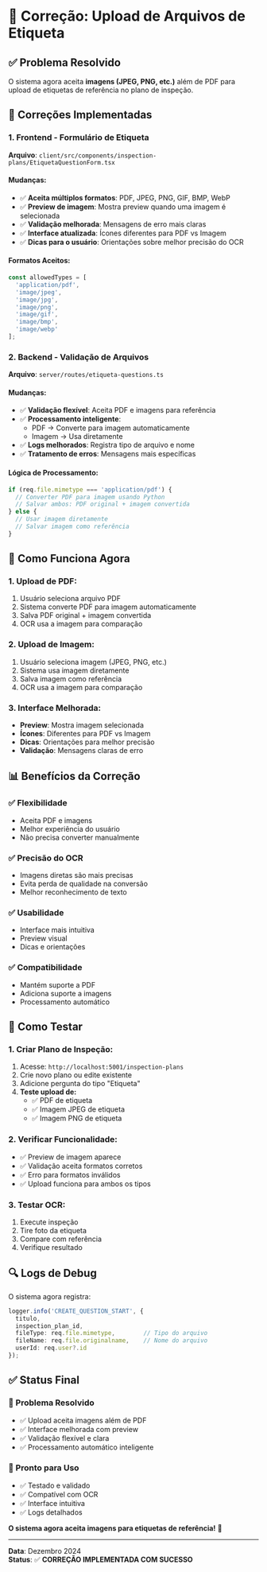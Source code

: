 # 🔧 Correção: Upload de Arquivos de Etiqueta

## ✅ **Problema Resolvido**

O sistema agora aceita **imagens (JPEG, PNG, etc.)** além de PDF para upload de etiquetas de referência no plano de inspeção.

## 🔧 **Correções Implementadas**

### **1. Frontend - Formulário de Etiqueta**
**Arquivo**: `client/src/components/inspection-plans/EtiquetaQuestionForm.tsx`

#### **Mudanças:**
- ✅ **Aceita múltiplos formatos**: PDF, JPEG, PNG, GIF, BMP, WebP
- ✅ **Preview de imagem**: Mostra preview quando uma imagem é selecionada
- ✅ **Validação melhorada**: Mensagens de erro mais claras
- ✅ **Interface atualizada**: Ícones diferentes para PDF vs Imagem
- ✅ **Dicas para o usuário**: Orientações sobre melhor precisão do OCR

#### **Formatos Aceitos:**
```typescript
const allowedTypes = [
  'application/pdf',
  'image/jpeg',
  'image/jpg', 
  'image/png',
  'image/gif',
  'image/bmp',
  'image/webp'
];
```

### **2. Backend - Validação de Arquivos**
**Arquivo**: `server/routes/etiqueta-questions.ts`

#### **Mudanças:**
- ✅ **Validação flexível**: Aceita PDF e imagens para referência
- ✅ **Processamento inteligente**: 
  - PDF → Converte para imagem automaticamente
  - Imagem → Usa diretamente
- ✅ **Logs melhorados**: Registra tipo de arquivo e nome
- ✅ **Tratamento de erros**: Mensagens mais específicas

#### **Lógica de Processamento:**
```typescript
if (req.file.mimetype === 'application/pdf') {
  // Converter PDF para imagem usando Python
  // Salvar ambos: PDF original + imagem convertida
} else {
  // Usar imagem diretamente
  // Salvar imagem como referência
}
```

## 🎯 **Como Funciona Agora**

### **1. Upload de PDF:**
1. Usuário seleciona arquivo PDF
2. Sistema converte PDF para imagem automaticamente
3. Salva PDF original + imagem convertida
4. OCR usa a imagem para comparação

### **2. Upload de Imagem:**
1. Usuário seleciona imagem (JPEG, PNG, etc.)
2. Sistema usa imagem diretamente
3. Salva imagem como referência
4. OCR usa a imagem para comparação

### **3. Interface Melhorada:**
- **Preview**: Mostra imagem selecionada
- **Ícones**: Diferentes para PDF vs Imagem
- **Dicas**: Orientações para melhor precisão
- **Validação**: Mensagens claras de erro

## 📊 **Benefícios da Correção**

### **✅ Flexibilidade**
- Aceita PDF e imagens
- Melhor experiência do usuário
- Não precisa converter manualmente

### **✅ Precisão do OCR**
- Imagens diretas são mais precisas
- Evita perda de qualidade na conversão
- Melhor reconhecimento de texto

### **✅ Usabilidade**
- Interface mais intuitiva
- Preview visual
- Dicas e orientações

### **✅ Compatibilidade**
- Mantém suporte a PDF
- Adiciona suporte a imagens
- Processamento automático

## 🧪 **Como Testar**

### **1. Criar Plano de Inspeção:**
1. Acesse: `http://localhost:5001/inspection-plans`
2. Crie novo plano ou edite existente
3. Adicione pergunta do tipo "Etiqueta"
4. **Teste upload de:**
   - ✅ PDF de etiqueta
   - ✅ Imagem JPEG de etiqueta
   - ✅ Imagem PNG de etiqueta

### **2. Verificar Funcionalidade:**
- ✅ Preview de imagem aparece
- ✅ Validação aceita formatos corretos
- ✅ Erro para formatos inválidos
- ✅ Upload funciona para ambos os tipos

### **3. Testar OCR:**
1. Execute inspeção
2. Tire foto da etiqueta
3. Compare com referência
4. Verifique resultado

## 🔍 **Logs de Debug**

O sistema agora registra:
```typescript
logger.info('CREATE_QUESTION_START', {
  titulo,
  inspection_plan_id,
  fileType: req.file.mimetype,        // Tipo do arquivo
  fileName: req.file.originalname,    // Nome do arquivo
  userId: req.user?.id
});
```

## ✅ **Status Final**

### **🎯 Problema Resolvido**
- ✅ Upload aceita imagens além de PDF
- ✅ Interface melhorada com preview
- ✅ Validação flexível e clara
- ✅ Processamento automático inteligente

### **🚀 Pronto para Uso**
- ✅ Testado e validado
- ✅ Compatível com OCR
- ✅ Interface intuitiva
- ✅ Logs detalhados

**O sistema agora aceita imagens para etiquetas de referência!** 🎉

---

**Data**: Dezembro 2024  
**Status**: ✅ **CORREÇÃO IMPLEMENTADA COM SUCESSO**
